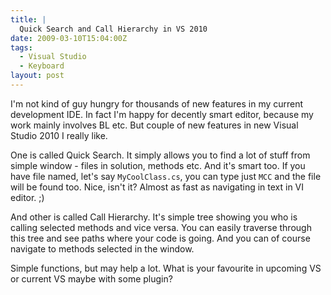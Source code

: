 ```yaml
---
title: |
  Quick Search and Call Hierarchy in VS 2010
date: 2009-03-10T15:04:00Z
tags:
  - Visual Studio
  - Keyboard
layout: post
---
```

I'm not kind of guy hungry for thousands of new features in my current development IDE. In fact I'm happy for decently smart editor, because my work mainly involves BL etc. But couple of new features in new Visual Studio 2010 I really like.

One is called Quick Search. It simply allows you to find a lot of stuff from simple window - files in solution, methods etc. And it's smart too. If you have file named, let's say `MyCoolClass.cs`, you can type just `MCC` and the file will be found too. Nice, isn't it? Almost as fast as navigating in text in VI editor. ;)

And other is called Call Hierarchy. It's simple tree showing you who is calling selected methods and vice versa. You can easily traverse through this tree and see paths where your code is going. And you can of course navigate to methods selected in the window.

Simple functions, but may help a lot. What is your favourite in upcoming VS or current VS maybe with some plugin?